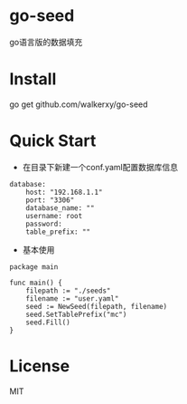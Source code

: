 # go-seed
go语言版的数据填充

# Install
go get github.com/walkerxy/go-seed

# Quick Start
- 在目录下新建一个conf.yaml配置数据库信息
``` 
database:
    host: "192.168.1.1"
    port: "3306"
    database_name: ""
    username: root
    password: 
    table_prefix: ""
```
- 基本使用
```
package main

func main() {
    filepath := "./seeds"
    filename := "user.yaml"
    seed := NewSeed(filepath, filename)
    seed.SetTablePrefix("mc")
    seed.Fill()
}
```

# License
MIT
